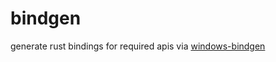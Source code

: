 # bindgen

generate rust bindings for required apis via [windows-bindgen](https://crates.io/crates/windows-bindgen)
